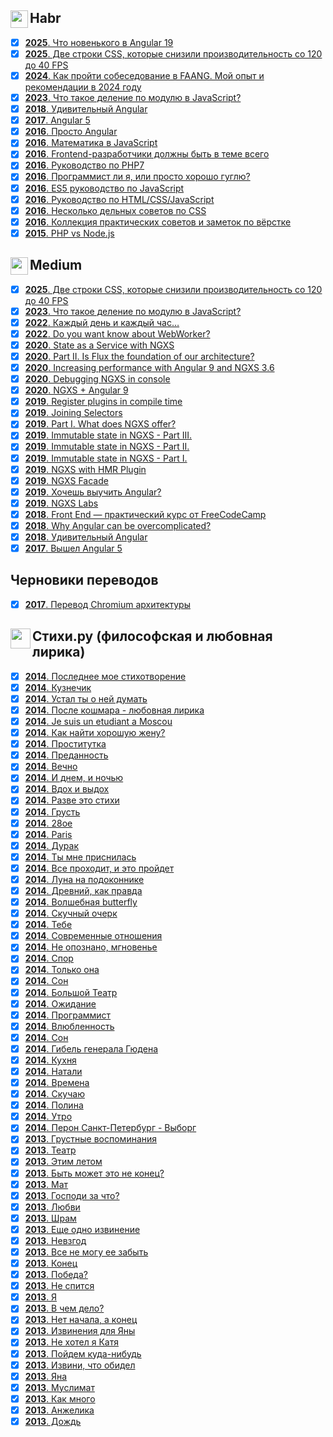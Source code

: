<h2><img src="https://assets.habr.com/habr-web/img/favicons/favicon-32.png" style="height:28px;width:28px" align="left"> Habr</h2>

- [x] [<b>2025</b>. Что новенького в Angular 19](https://habr.com/ru/articles/884208/)
- [x] [<b>2025</b>. Две строки CSS, которые снизили производительность со 120 до 40 FPS](https://habr.com/ru/articles/864840/)
- [x] [<b>2024</b>. Как пройти собеседование в FAANG. Мой опыт и рекомендации в 2024 году](https://habr.com/ru/articles/820441/)
- [x] [<b>2023</b>. Что такое деление по модулю в JavaScript?](https://habr.com/ru/articles/770522/)
- [x] [<b>2018</b>. Удивительный Angular](https://habr.com/ru/articles/348818/)
- [x] [<b>2017</b>. Angular 5](https://habr.com/ru/articles/341688/)
- [x] [<b>2016</b>. Просто Angular](https://habr.com/ru/users/splincodewd/publications/articles/)
- [x] [<b>2016</b>. Математика в JavaScript](https://habr.com/ru/articles/312880/)
- [x] [<b>2016</b>. Frontend-разработчики должны быть в теме всего](https://habr.com/ru/articles/306716/)
- [x] [<b>2016</b>. Руководство по PHP7](https://habr.com/ru/articles/302942/)
- [x] [<b>2016</b>. Программист ли я, или просто хорошо гуглю?](https://habr.com/ru/articles/301674/)
- [x] [<b>2016</b>. ES5 руководство по JavaScript](https://habr.com/ru/articles/281110/)
- [x] [<b>2016</b>. Руководство по HTML/CSS/JavaScript](https://habr.com/ru/articles/275729/)
- [x] [<b>2016</b>. Несколько дельных советов по CSS](https://habr.com/ru/articles/273403/)
- [x] [<b>2016</b>. Коллекция практических советов и заметок по вёрстке](https://habr.com/ru/articles/273471/)
- [x] [<b>2015</b>. PHP vs Node.js](https://habr.com/ru/articles/273259/)

<h2><img src="https://miro.medium.com/v2/resize:fill:120:120/10fd5c419ac61637245384e7099e131627900034828f4f386bdaa47a74eae156" style="height:28px;width:28px" align="left"> Medium</h2>

- [x] [<b>2025</b>. Две строки CSS, которые снизили производительность со 120 до 40 FPS](https://medium.com/@splincode/%D0%B4%D0%B2%D0%B5-%D1%81%D1%82%D1%80%D0%BE%D0%BA%D0%B8-css-%D0%BA%D0%BE%D1%82%D0%BE%D1%80%D1%8B%D0%B5-%D1%81%D0%BD%D0%B8%D0%B7%D0%B8%D0%BB%D0%B8-%D0%BF%D1%80%D0%BE%D0%B8%D0%B7%D0%B2%D0%BE%D0%B4%D0%B8%D1%82%D0%B5%D0%BB%D1%8C%D0%BD%D0%BE%D1%81%D1%82%D1%8C-%D1%81%D0%BE-120-%D0%B4%D0%BE-40-fps-07991e707526)
- [x] [<b>2023</b>. Что такое деление по модулю в JavaScript?](https://medium.com/@splincode/%D1%87%D1%82%D0%BE-%D1%82%D0%B0%D0%BA%D0%BE%D0%B5-%D0%B4%D0%B5%D0%BB%D0%B5%D0%BD%D0%B8%D0%B5-%D0%BF%D0%BE-%D0%BC%D0%BE%D0%B4%D1%83%D0%BB%D1%8E-%D0%B2-javascript-5d0e70377b4a)
- [x] [<b>2022</b>. Каждый день и каждый час…](https://medium.com/@splincode/%D0%BA%D0%B0%D0%B6%D0%B4%D1%8B%D0%B9-%D0%B4%D0%B5%D0%BD%D1%8C-%D0%B8-%D0%BA%D0%B0%D0%B6%D0%B4%D1%8B%D0%B9-%D1%87%D0%B0%D1%81-5ade49617601)
- [x] [<b>2022</b>. Do you want know about WebWorker?](https://medium.com/@splincode/do-you-want-know-about-webworker-ce732821b805)
- [x] [<b>2020</b>. State as a Service with NGXS](https://medium.com/ngxs-stories/state-as-a-service-with-ngxs-%EF%B8%8F-97e7de8ec072)
- [x] [<b>2020</b>. Part II. Is Flux the foundation of our architecture?](https://medium.com/ngxs-stories/part-ii-is-flux-the-foundation-of-our-architecture-%EF%B8%8F-27a2dc999840)
- [x] [<b>2020</b>. Increasing performance with Angular 9 and NGXS 3.6](https://medium.com/ngxs-stories/increasing-performance-with-angular-9-and-ngxs-3-6-3df5b03a7ff0)
- [x] [<b>2020</b>. Debugging NGXS in console](https://medium.com/ngxs-stories/debugging-ngxs-in-console-51ef49eb6446)
- [x] [<b>2020</b>. NGXS + Angular 9](https://medium.com/ngxs-stories/ngxs-angular-9-7d4a93b90a2)
- [x] [<b>2019</b>. Register plugins in compile time](https://medium.com/ngxs-stories/register-plugins-in-compile-time-7c44df95609)
- [x] [<b>2019</b>. Joining Selectors](https://medium.com/ngxs-stories/joining-selectors-5e135d043b4)
- [x] [<b>2019</b>. Part I. What does NGXS offer?](https://medium.com/ngxs-stories/why-you-should-use-ngxs-af5433e19829)
- [x] [<b>2019</b>. Immutable state in NGXS - Part III.](https://medium.com/@splincode/immutable-state-in-ngxs-part-iii-738629891301)
- [x] [<b>2019</b>. Immutable state in NGXS - Part II.](https://medium.com/@splincode/immutable-state-in-ngxs-part-ii-bf249929e5fb)
- [x] [<b>2019</b>. Immutable state in NGXS - Part I.](https://medium.com/ngxs/immutable-state-in-ngxs-part-i-ba318bfc5bb3)
- [x] [<b>2019</b>. NGXS with HMR Plugin](https://medium.com/ngxs/ngxs-with-hmr-plugin-c2004bcf576d)
- [x] [<b>2019</b>. NGXS Facade](https://medium.com/ngxs/ngxs-facade-3aa90c41497b)
- [x] [<b>2019</b>. Хочешь выучить Angular?](https://medium.com/@splincode/%D1%85%D0%BE%D1%87%D0%B5%D1%88%D1%8C-%D0%B2%D1%8B%D1%83%D1%87%D0%B8%D1%82%D1%8C-angular-90ffecef68f2)
- [x] [<b>2019</b>. NGXS Labs](https://medium.com/ngxs/ngxs-labs-update-3-jan-2018-55a3a0766452)
- [x] [<b>2018</b>. Front End — практический курс от FreeCodeCamp](https://medium.com/@splincode/front-end-%D0%BF%D1%80%D0%B0%D0%BA%D1%82%D0%B8%D1%87%D0%B5%D1%81%D0%BA%D0%B8%D0%B9-%D0%BA%D1%83%D1%80%D1%81-%D0%BE%D1%82-freecodecampl-ba8eea14abd1?source=user_profile_page---------18-------------64160252a123---------------)
- [x] [<b>2018</b>. Why Angular can be overcomplicated?](https://medium.com/@splincode/why-is-angular-can-be-over-complicated-eda09933cb2a)
- [x] [<b>2018</b>. Удивительный Angular](https://medium.com/@splincode/%D1%83%D0%B4%D0%B8%D0%B2%D0%B8%D1%82%D0%B5%D0%BB%D1%8C%D0%BD%D1%8B%D0%B9-angular-42238622d170)
- [x] [<b>2017</b>. Вышел Angular 5](https://medium.com/@splincode/%D0%B2%D1%8B%D1%88%D0%B5%D0%BB-angular-5-af1bc19ff5db)

<h2>Черновики переводов</h2>

- [x] [<b>2017</b>. Перевод Chromium архитектуры](https://github.com/splincode/chromium-architecture)

<h2><img src="https://static.tildacdn.com/tild3031-3732-4330-b530-343635336234/stihiru.png" style="height:32px;" align="left"> Стихи.ру (философская и любовная лирика)</h2>

- [x] [<b>2014</b>. Последнее мое стихотворение](https://stihi.ru/2014/10/03/3454)
- [x] [<b>2014</b>. Кузнечик](https://stihi.ru/2014/09/29/5567)
- [x] [<b>2014</b>. Устал ты о ней думать](https://stihi.ru/2014/09/18/6462)
- [x] [<b>2014</b>. После кошмара - любовная лирика](https://stihi.ru/2014/09/14/8051)
- [x] [<b>2014</b>. Je suis un etudiant a Moscou](https://stihi.ru/2014/09/07/4029)
- [x] [<b>2014</b>. Как найти хорошую жену?](https://stihi.ru/2014/09/06/2075)
- [x] [<b>2014</b>. Проститутка](https://stihi.ru/2014/08/25/4894)
- [x] [<b>2014</b>. Преданность](https://stihi.ru/2014/08/21/9245)
- [x] [<b>2014</b>. Вечно](https://stihi.ru/2014/08/20/8953)
- [x] [<b>2014</b>. И днем, и ночью](https://stihi.ru/2014/08/18/4362)
- [x] [<b>2014</b>. Вдох и выдох](https://stihi.ru/2014/08/18/4334)
- [x] [<b>2014</b>. Разве это стихи](https://stihi.ru/2014/08/18/4286)
- [x] [<b>2014</b>. Грусть](https://stihi.ru/2014/08/18/4264)
- [x] [<b>2014</b>. 28ое](https://stihi.ru/2014/08/08/10035)
- [x] [<b>2014</b>. Paris](https://stihi.ru/2014/08/08/10018)
- [x] [<b>2014</b>. Дурак](https://stihi.ru/2014/08/02/491)
- [x] [<b>2014</b>. Ты мне приснилась](https://stihi.ru/2014/07/20/4993)
- [x] [<b>2014</b>. Все проходит, и это пройдет](https://stihi.ru/2014/07/12/9174)
- [x] [<b>2014</b>. Луна на подоконнике](https://stihi.ru/2014/07/12/2362)
- [x] [<b>2014</b>. Древний, как правда](https://stihi.ru/2014/07/07/7148)
- [x] [<b>2014</b>. Волшебная butterfly](https://stihi.ru/2014/07/04/7737)
- [x] [<b>2014</b>. Скучный очерк](https://stihi.ru/2014/07/04/7723)
- [x] [<b>2014</b>. Тебе](https://stihi.ru/2014/07/01/3938)
- [x] [<b>2014</b>. Современные отношения](https://stihi.ru/2014/07/01/3749)
- [x] [<b>2014</b>. Не опознано, мгновенье](https://stihi.ru/2014/06/25/9294)
- [x] [<b>2014</b>. Спор](https://stihi.ru/2014/06/24/464)
- [x] [<b>2014</b>. Только она](https://stihi.ru/2014/06/20/3022)
- [x] [<b>2014</b>. Сон](https://stihi.ru/2014/06/16/371)
- [x] [<b>2014</b>. Большой Театр](https://stihi.ru/2014/06/10/7314)
- [x] [<b>2014</b>. Ожидание](https://stihi.ru/2014/06/06/5269)
- [x] [<b>2014</b>. Программист](https://stihi.ru/2014/06/06/5203)
- [x] [<b>2014</b>. Влюбленность](https://stihi.ru/2014/06/04/5898)
- [x] [<b>2014</b>. Сон](https://stihi.ru/2014/05/24/5857)
- [x] [<b>2014</b>. Гибель генерала Гюдена](https://stihi.ru/2014/05/24/5701)
- [x] [<b>2014</b>. Кухня](https://stihi.ru/2014/05/24/5666)
- [x] [<b>2014</b>. Натали](https://stihi.ru/2014/05/24/5660)
- [x] [<b>2014</b>. Времена](https://stihi.ru/2014/03/14/10119)
- [x] [<b>2014</b>. Скучаю](https://stihi.ru/2014/03/02/9332)
- [x] [<b>2014</b>. Полина](https://stihi.ru/2014/02/28/6003)
- [x] [<b>2014</b>. Утро](https://stihi.ru/2014/01/23/7189)
- [x] [<b>2014</b>. Перон Санкт-Петербург - Выборг](https://stihi.ru/2014/01/10/11698)
- [x] [<b>2013</b>. Грустные воспоминания](https://stihi.ru/2013/12/24/9625)
- [x] [<b>2013</b>. Театр](https://stihi.ru/2013/12/24/9616)
- [x] [<b>2013</b>. Этим летом](https://stihi.ru/2013/12/24/9593)
- [x] [<b>2013</b>. Быть может это не конец?](https://stihi.ru/2013/12/24/9571)
- [x] [<b>2013</b>. Мат](https://stihi.ru/2013/12/01/10334)
- [x] [<b>2013</b>. Господи за что?](https://stihi.ru/2013/10/29/1580)
- [x] [<b>2013</b>. Любви](https://stihi.ru/2013/10/11/4104)
- [x] [<b>2013</b>. Шрам](https://stihi.ru/2013/09/26/7073)
- [x] [<b>2013</b>. Еще одно извинение](https://stihi.ru/2013/09/12/6666)
- [x] [<b>2013</b>. Невзгод](https://stihi.ru/2013/08/09/928)
- [x] [<b>2013</b>. Все не могу ее забыть](https://stihi.ru/2013/07/13/6336)
- [x] [<b>2013</b>. Конец](https://stihi.ru/2013/07/13/6327)
- [x] [<b>2013</b>. Победа?](https://stihi.ru/2013/07/13/6319)
- [x] [<b>2013</b>. Не спится](https://stihi.ru/2013/07/13/6312)
- [x] [<b>2013</b>. Я](https://stihi.ru/2013/07/13/6308)
- [x] [<b>2013</b>. В чем дело?](https://stihi.ru/2013/07/13/6306)
- [x] [<b>2013</b>. Нет начала, а конец](https://stihi.ru/2013/07/13/6303)
- [x] [<b>2013</b>. Извинения для Яны](https://stihi.ru/2013/07/13/6287)
- [x] [<b>2013</b>. Не хотел я Катя](https://stihi.ru/2013/07/13/6283)
- [x] [<b>2013</b>. Пойдем куда-нибудь](https://stihi.ru/2013/07/13/6278)
- [x] [<b>2013</b>. Извини, что обидел](https://stihi.ru/2013/07/13/6273)
- [x] [<b>2013</b>. Яна](https://stihi.ru/2013/07/13/6267)
- [x] [<b>2013</b>. Муслимат](https://stihi.ru/2013/07/13/6263)
- [x] [<b>2013</b>. Как много](https://stihi.ru/2013/07/13/6253)
- [x] [<b>2013</b>. Анжелика](https://stihi.ru/2013/07/13/6234)
- [x] [<b>2013</b>. Дождь](https://stihi.ru/2013/08/28/9168)
